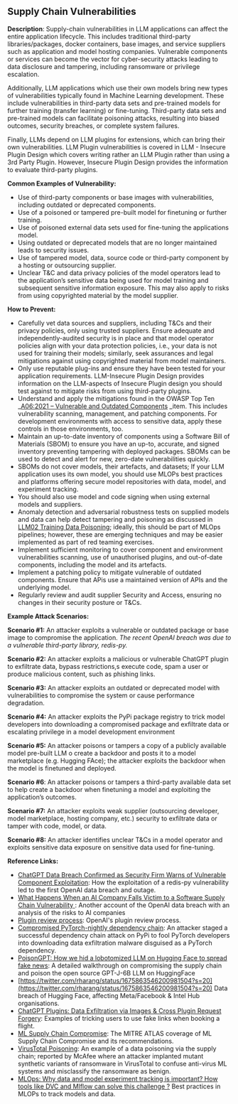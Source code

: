 ## Supply Chain Vulnerabilities

**Description**: Supply-chain vulnerabilities in LLM applications can affect the entire application lifecycle. This includes traditional third-party libraries/packages, docker containers, base images, and service suppliers such as application and model hosting companies. Vulnerable components or services can become the vector for cyber-security attacks leading to data disclosure and tampering, including ransomware or privilege escalation.

Additionally, LLM applications which use their own models bring new types of vulnerabilities typically found in Machine Learning development. These include vulnerabilities in third-party data sets and pre-trained models for further training (transfer learning) or fine-tuning. Third-party data sets and pre-trained models can facilitate poisoning attacks, resulting into biased outcomes, security breaches, or complete system failures.  

Finally, LLMs depend on LLM plugins for extensions, which can bring their own vulnerabilities. LLM Plugin vulnerabilities is covered in LLM - Insecure Plugin Design which covers writing rather an LLM Plugin rather than using a 3rd Party Plugin. However, Insecure Plugin Design provides the information to evaluate third-party plugins. 

**Common Examples of Vulnerability:**

* Use of third-party components or base images with vulnerabilities, including outdated or deprecated components.
* Use of a poisoned or tampered pre-built model for finetuning or further training.
* Use of poisoned external data sets used for fine-tuning the applications model.
* Using outdated or deprecated models that are no longer maintained leads to security issues.
* Use of tampered model, data, source code or third-party component by a hosting or outsourcing supplier.
* Unclear T&C and data privacy policies of the model operators lead to the application’s sensitive data being used for model training and subsequent sensitive information exposure. This may also apply to risks from using copyrighted material by the model supplier.

**How to Prevent:**



* Carefully vet data sources and suppliers, including T&Cs and their privacy policies, only using trusted suppliers. Ensure adequate and independently-audited security is in place and that model operator policies align with your data protection policies, i.e., your data is not used for training their models; similarly, seek assurances and legal mitigations against using copyrighted material from model maintainers.
* Only use reputable plug-ins and ensure they have been tested for your application requirements. LLM-Insecure Plugin Design provides information on the LLM-aspects of Insecure Plugin design you should test against to mitigate risks from using third-party plugins.
* Understand and apply the mitigations found in the OWASP Top Ten _[A06:2021 – Vulnerable and Outdated Components](https://owasp.org/Top10/A06_2021-Vulnerable_and_Outdated_Components/) _item. This includes vulnerability scanning, management, and patching components. For development environments with access to sensitive data, apply these controls in those environments, too.
* Maintain an up-to-date inventory of components using a Software Bill of Materials (SBOM) to ensure you have an up-to, accurate, and signed inventory preventing tampering with deployed packages. SBOMs can be used to detect and alert for new, zero-date vulnerabilities quickly.
* SBOMs do not cover models, their artefacts, and datasets; If your LLM application uses its own model, you should use MLOPs best practices and platforms offering secure model repositories with data, model, and experiment tracking. 
* You should also use model and code signing when using external models and suppliers.
* Anomaly detection and adversarial robustness tests on supplied models and data can help detect tampering and poisoning as discussed in [LLM02 Training Data Poisoning](https://github.com/OWASP/www-project-top-10-for-large-language-model-applications/blob/main/0_9_vulns/Training_Data_Poisoning.md); ideally, this should be part of MLOps pipelines; however, these are emerging techniques and may be easier implemented as part of red teaming exercises.
* Implement sufficient monitoring to cover component and environment vulnerabilities scanning, use of unauthorised plugins, and out-of-date components, including the model and its artefacts. 
* Implement a patching policy to mitigate vulnerable of outdated components. Ensure that APis use a maintained version of APIs and the underlying model.
* Regularly review and audit supplier Security and Access, ensuring no changes in their security posture or T&Cs.

**Example Attack Scenarios:**

**Scenario #1:** An attacker exploits a vulnerable or outdated package or base image to compromise the application. _The recent OpenAI breach was due to a vulnerable third-party library, redis-py._

**Scenario #2:** An attacker exploits a malicious or vulnerable ChatGPT plugin to exfiltrate data, bypass restrictions,s execute code, spam a user or produce malicious content, such as phishing links.

**Scenario #3:** An attacker exploits an outdated or deprecated model with vulnerabilities to compromise the system or cause performance degradation.

**Scenario #4:** An attacker exploits the PyPi package registry to trick model developers into downloading a compromised package and exfiltrate data or escalating privilege in a model development environment

**Scenario #5:** An attacker poisons or tampers a copy of a publicly available model pre-built LLM o create a backdoor and posts it to a model marketplace (e.g. Hugging FAce); the attacker exploits the backdoor when the model is finetuned and deployed.

**Scenario #6**: An attacker poisons or tampers a third-party available data set to help create a backdoor when finetuning a model and exploiting the application’s outcomes.

**Scenario #7:** An attacker exploits weak supplier (outsourcing developer, model marketplace, hosting company, etc.) security to exfiltrate data or tamper with code, model, or data.

**Scenario #8:** An attacker identifies unclear T&Cs in a model operator and exploits sensitive data exposure on sensitive data used for fine-tuning.

**Reference Links:**



*  [ChatGPT Data Breach Confirmed as Security Firm Warns of Vulnerable Component Exploitation](https://www.securityweek.com/chatgpt-data-breach-confirmed-as-security-firm-warns-of-vulnerable-component-exploitation/): How the exploitation of a redis-py vulnerability led to the first OpenAI data breach and outage.
* [What Happens When an AI Company Falls Victim to a Software Supply Chain Vulnerability](https://securityboulevard.com/2023/05/what-happens-when-an-ai-company-falls-victim-to-a-software-supply-chain-vulnerability/)<span style="text-decoration:underline;"> </span>: Another account of the OpenAI data breach with an analysis of the risks to AI companies
* [Plugin review process](https://platform.openai.com/docs/plugins/review): OpenAI's plugin review process.
* [Compromised PyTorch-nightly dependency chain](https://pytorch.org/blog/compromised-nightly-dependency/): An attacker staged a successful dependency chain attack on PyPi to fool PyTorch developers into downloading data exfiltration malware disguised as a PyTorch dependency.
* [PoisonGPT: How we hid a lobotomized LLM on Hugging Face to spread fake news](https://blog.mithrilsecurity.io/poisongpt-how-we-hid-a-lobotomized-llm-on-hugging-face-to-spread-fake-news/): A detailed walkthrough on compromising the supply chain and poison the open source GPT-J-6B LLM on HuggingFace
* [https://twitter.com/rharang/status/1675863546200981504?s=20](https://twitter.com/rharang/status/1675863546200981504?s=20) Data breach of Hugging Face, affecting Meta/Facebook & Intel Hub organisations.
* [ChatGPT Plugins: Data Exfiltration via Images & Cross Plugin Request Forgery](https://embracethered.com/blog/posts/2023/chatgpt-webpilot-data-exfil-via-markdown-injection/): Examples of tricking users to use fake links when booking a flight.
* [ML Supply Chain Compromise](https://atlas.mitre.org/techniques/AML.T0010/): The MITRE ATLAS coverage of ML Supply Chain Compromise and its recommendations.  
* [VirusTotal Poisoning](https://atlas.mitre.org/studies/AML.CS0002): An example of a data poisoning via the supply chain; reported by McAfee where an attacker implanted mutant synthetic variants of ransomware in VirusTotal to confuse anti-virus ML systems and misclassify the ransomware as benign.
* [MLOps: Why data and model experiment tracking is important? How tools like DVC and Mlflow can solve this challenge ?](https://medium.com/hub-by-littlebigcode/mlops-why-data-and-model-experiment-tracking-is-important-e40e2fb9d74d) Best practices in MLOPs to track models and data.
